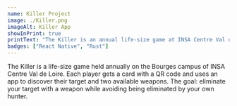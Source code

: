 ```yaml
---
name: Killer Project
image: ./Killer.png
imageAlt: Killer App
showInPrint: true
printText: "The Killer is an annual life-size game at INSA Centre Val de Loire's Bourges campus, where players use an app to hunt targets with assigned weapons while evading their own pursuers."
badges: ["React Native", "Rust"]
---
```


The Killer is a life-size game held annually on the Bourges campus of INSA Centre Val de Loire. Each player gets a card
with a QR code and uses an app to discover their target and two available weapons. The goal: eliminate your target with
a weapon while avoiding being eliminated by your own hunter.